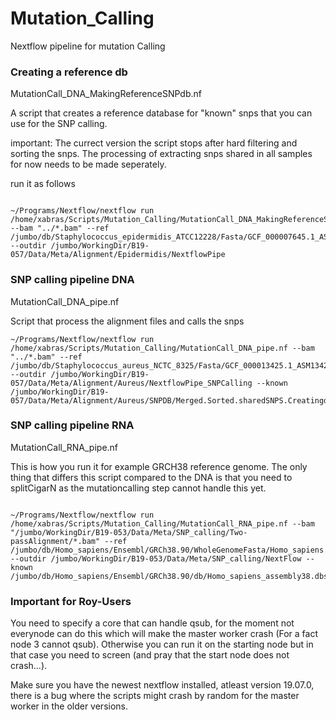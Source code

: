 # Mutation_Calling
Nextflow pipeline for mutation Calling 

### Creating a reference db 

MutationCall_DNA_MakingReferenceSNPdb.nf 

A script that creates a reference database for "known" snps that you can use for the SNP calling. 

important: The currect version the script stops after hard filtering and sorting the snps. The processing of extracting snps shared in all samples for now needs to be made seperately. 

run it as follows 

```

~/Programs/Nextflow/nextflow run /home/xabras/Scripts/Mutation_Calling/MutationCall_DNA_MakingReferenceSNPdb.nf --bam "../*.bam" --ref /jumbo/db/Staphylococcus_epidermidis_ATCC12228/Fasta/GCF_000007645.1_ASM764v1_genomic.fna --outdir /jumbo/WorkingDir/B19-057/Data/Meta/Alignment/Epidermidis/NextflowPipe

```

### SNP calling pipeline DNA

MutationCall_DNA_pipe.nf

Script that process the alignment files and calls the snps 

```
~/Programs/Nextflow/nextflow run /home/xabras/Scripts/Mutation_Calling/MutationCall_DNA_pipe.nf --bam "../*.bam" --ref /jumbo/db/Staphylococcus_aureus_NCTC_8325/Fasta/GCF_000013425.1_ASM1342v1_genomic.fna --outdir /jumbo/WorkingDir/B19-057/Data/Meta/Alignment/Aureus/NextflowPipe_SNPCalling --known /jumbo/WorkingDir/B19-057/Data/Meta/Alignment/Aureus/SNPDB/Merged.Sorted.sharedSNPS.Creatingdb_Aureus.vcf

```


### SNP calling pipeline RNA 

MutationCall_RNA_pipe.nf

This is how you run it for example GRCH38 reference genome. The only thing that differs this script compared to the DNA is that you need to splitCigarN as the mutationcalling step cannot handle this yet. 

```

~/Programs/Nextflow/nextflow run /home/xabras/Scripts/Mutation_Calling/MutationCall_RNA_pipe.nf --bam "/jumbo/WorkingDir/B19-053/Data/Meta/SNP_calling/Two-passAlignment/*.bam" --ref /jumbo/db/Homo_sapiens/Ensembl/GRCh38.90/WholeGenomeFasta/Homo_sapiens.GRCh38.dna.toplevel.canonical.fa --outdir /jumbo/WorkingDir/B19-053/Data/Meta/SNP_calling/NextFlow --known /jumbo/db/Homo_sapiens/Ensembl/GRCh38.90/db/Homo_sapiens_assembly38.dbsnp_withoutchr.vcf

```

### Important for Roy-Users

You need to specify a core that can handle qsub, for the moment not everynode can do this which will make the master worker crash (For a fact node 3 cannot qsub). Otherwise you can run it on the starting node but in that case you need to screen (and pray that the start node does not crash...). 

Make sure you have the newest nextflow installed, atleast version 19.07.0, there is a bug where the scripts might crash by random for the master worker in the older versions. 


